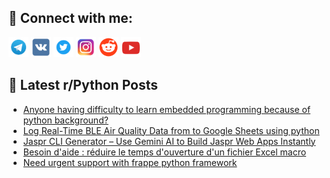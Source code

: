## 🔎 Connect with me:
[<img src="https://github.com/bullbesh/bullbesh/blob/main/images/Telegram.png" width="32" height="32" />](https://t.me/bullbesh)
[<img src="https://github.com/bullbesh/bullbesh/blob/main/images/VK.png" width="32" height="32" />](https://vk.com/bullbesh)
[<img src="https://github.com/bullbesh/bullbesh/blob/main/images/Twitter.png" width="32" height="32" />](https://twitter.com/bullbesh1)
[<img src="https://github.com/bullbesh/bullbesh/blob/main/images/Instagram.png" width="32" height="32" />](https://www.instagram.com/bullbesh)
[<img src="https://github.com/bullbesh/bullbesh/blob/main/images/Reddit.png" width="32" height="32" />](https://www.reddit.com/user/bullbesh)
[<img src="https://github.com/bullbesh/bullbesh/blob/main/images/YouTube.png" width="32" height="32" />](https://www.youtube.com/channel/UCtfjRs6uzgq5mfm8S06WTcg)

## 📕 Latest r/Python Posts
<!-- BLOG-POST-LIST:START -->
- [Anyone having difficulty to learn embedded programming because of python background?](https://www.reddit.com/r/Python/comments/1oe01g5/anyone_having_difficulty_to_learn_embedded/)
- [Log Real-Time BLE Air Quality Data from to Google Sheets using python](https://www.reddit.com/r/Python/comments/1odzpr5/log_realtime_ble_air_quality_data_from_to_google/)
- [Jaspr CLI Generator – Use Gemini AI to Build Jaspr Web Apps Instantly](https://www.reddit.com/r/Python/comments/1odyrzh/jaspr_cli_generator_use_gemini_ai_to_build_jaspr/)
- [Besoin d&#39;aide : réduire le temps d&#39;ouverture d&#39;un fichier Excel macro](https://www.reddit.com/r/Python/comments/1odwlx3/besoin_daide_réduire_le_temps_douverture_dun/)
- [Need urgent support with frappe python framework](https://www.reddit.com/r/Python/comments/1odtzbc/need_urgent_support_with_frappe_python_framework/)
<!-- BLOG-POST-LIST:END -->
